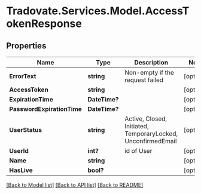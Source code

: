# Tradovate.Services.Model.AccessTokenResponse
## Properties

Name | Type | Description | Notes
------------ | ------------- | ------------- | -------------
**ErrorText** | **string** | Non-empty if the request failed | [optional] 
**AccessToken** | **string** |  | [optional] 
**ExpirationTime** | **DateTime?** |  | [optional] 
**PasswordExpirationTime** | **DateTime?** |  | [optional] 
**UserStatus** | **string** | Active, Closed, Initiated, TemporaryLocked, UnconfirmedEmail | [optional] 
**UserId** | **int?** | id of User | [optional] 
**Name** | **string** |  | [optional] 
**HasLive** | **bool?** |  | [optional] 

[[Back to Model list]](../README.md#documentation-for-models) [[Back to API list]](../README.md#documentation-for-api-endpoints) [[Back to README]](../README.md)

